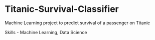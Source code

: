 # Titanic-Survival-Classifier
Machine Learning project to predict survival of a passenger on Titanic

Skills - Machine Learning, Data Science
